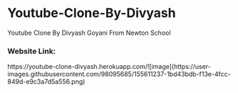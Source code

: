 # Youtube-Clone-By-Divyash
Youtube Clone By Divyash Goyani From Newton School
<h3>Website Link:</h3>
https://youtube-clone-divyash.herokuapp.com/![image](https://user-images.githubusercontent.com/98095685/155611237-1bd43bdb-f13e-4fcc-849d-e9c3a7d5a556.png)

